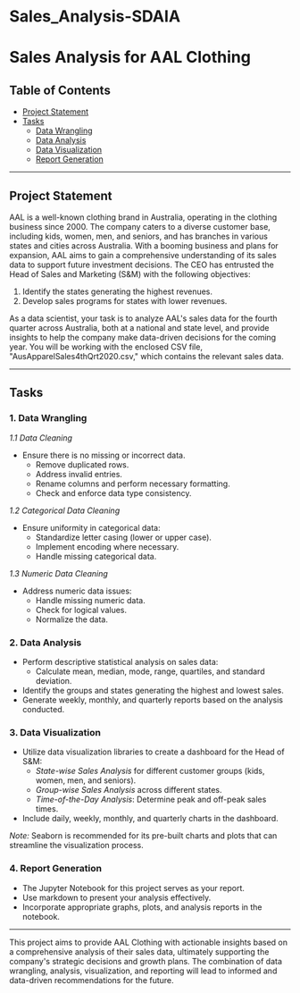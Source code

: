 # Sales_Analysis-SDAIA
# Sales Analysis for AAL Clothing

## Table of Contents

- [Project Statement](#project-statement)
- [Tasks](#tasks)
  - [Data Wrangling](#1-data-wrangling)
  - [Data Analysis](#2-data-analysis)
  - [Data Visualization](#3-data-visualization)
  - [Report Generation](#4-report-generation)

---

## Project Statement

AAL is a well-known clothing brand in Australia, operating in the clothing business since 2000. The company caters to a diverse customer base, including kids, women, men, and seniors, and has branches in various states and cities across Australia. With a booming business and plans for expansion, AAL aims to gain a comprehensive understanding of its sales data to support future investment decisions. The CEO has entrusted the Head of Sales and Marketing (S&M) with the following objectives:

1. Identify the states generating the highest revenues.
2. Develop sales programs for states with lower revenues.

As a data scientist, your task is to analyze AAL's sales data for the fourth quarter across Australia, both at a national and state level, and provide insights to help the company make data-driven decisions for the coming year. You will be working with the enclosed CSV file, "AusApparelSales4thQrt2020.csv," which contains the relevant sales data.

---

## Tasks

### 1. Data Wrangling

*1.1 Data Cleaning*
- Ensure there is no missing or incorrect data.
   - Remove duplicated rows.
   - Address invalid entries.
   - Rename columns and perform necessary formatting.
   - Check and enforce data type consistency.

*1.2 Categorical Data Cleaning*
- Ensure uniformity in categorical data:
   - Standardize letter casing (lower or upper case).
   - Implement encoding where necessary.
   - Handle missing categorical data.

*1.3 Numeric Data Cleaning*
- Address numeric data issues:
   - Handle missing numeric data.
   - Check for logical values.
   - Normalize the data.

### 2. Data Analysis

- Perform descriptive statistical analysis on sales data:
   - Calculate mean, median, mode, range, quartiles, and standard deviation.
- Identify the groups and states generating the highest and lowest sales.
- Generate weekly, monthly, and quarterly reports based on the analysis conducted.

### 3. Data Visualization

- Utilize data visualization libraries to create a dashboard for the Head of S&M:
   - *State-wise Sales Analysis* for different customer groups (kids, women, men, and seniors).
   - *Group-wise Sales Analysis* across different states.
   - *Time-of-the-Day Analysis*: Determine peak and off-peak sales times.
- Include daily, weekly, monthly, and quarterly charts in the dashboard.

*Note:* Seaborn is recommended for its pre-built charts and plots that can streamline the visualization process.

### 4. Report Generation

- The Jupyter Notebook for this project serves as your report.
- Use markdown to present your analysis effectively.
- Incorporate appropriate graphs, plots, and analysis reports in the notebook.

---

This project aims to provide AAL Clothing with actionable insights based on a comprehensive analysis of their sales data, ultimately supporting the company's strategic decisions and growth plans. The combination of data wrangling, analysis, visualization, and reporting will lead to informed and data-driven recommendations for the future.
